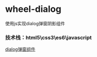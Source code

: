 # wheel-dialog
使用js实现dialog弹窗阴影组件

### 技术栈：html5\css3\es6\javascript

[dialog弹窗组件](https://wangxiaozhan.github.io/wheel-dialog/dialog.html)
